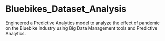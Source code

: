 # Bluebikes_Dataset_Analysis
Engineered a Predictive Analytics model to analyze the effect of pandemic on the Bluebike industry using Big Data Management tools and Predictive Analytics.
